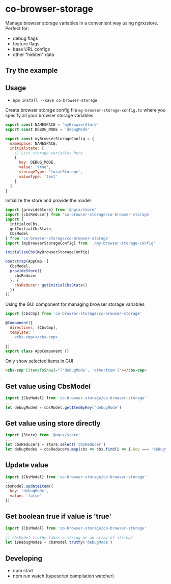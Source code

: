# co-browser-storage

Manage browser storage variables in a convenient way using ngrx/store. Perfect for:

- debug flags
- feature flags
- base URL configs
- other "hidden" data

## Try the example


## Usage

- `npm install --save co-browser-storage`

Create browser storage config file `my-browser-storage-config.ts` where you specify all your browser storage variables.

```javascript
export const NAMESPACE = 'myBrowserStore'
export const DEBUG_MODE = 'debugMode'

export const myBrowserStorageConfig = {
  namespace: NAMESPACE,
  initialState: [
    // List storage variables here
    {
      key: DEBUG_MODE,
      value: 'true',
      storageType: 'localStorage',
      valueType: 'text'
    }
  ]
}
```

Initialize the store and provide the model

```javascript
import {provideStore} from '@ngrx/store'
import {cbsReducer} from 'co-browser-storage/co-browser-storage'
import {
  initialzeCbs,
  getInitialCbsState,
  CbsModel
} from 'co-browser-storage/co-browser-storage'
import {myBrowserStorageConfig} from './my-browser-storage-config'

initializeCbs(myBrowserStorageConfig)

bootstrap(AppCmp, [
  CbsModel,
  provideStore({
    cbsReducer
  }, {
    cbsReducer: getInitialCbsState()
  })
])
```

Using the GUI component for managing browser storage variables

```javascript
import {CbsCmp} from 'co-browser-storage/co-browser-storage'

@Component({
  directives: [CbsCmp],
  template: `
    <cbs-cmp></cbs-cmp>
  `
})
export class AppComponent {}
```

Only show selected items in GUI

```html
<cbs-cmp [itemsToShow]="['debugMode', 'otherItem']"></cbs-cmp>
```

## Get value using CbsModel
```javascript
import {CbsModel} from 'co-browser-storage/co-browser-storage'
...
let debugMode$ = cbsModel.getItemByKey('debugMode')
```

## Get value using store directly

```javascript
import {Store} from '@ngrx/store'
...
let cbsReducer$ = store.select('cbsReducer')
let debugMode$ = cbsReducer$.map(cbs => cbs.find(i => i.key === 'debugMode'))
```

## Update value

```javascript
import {CbsModel} from 'co-browser-storage/co-browser-storage'
...
cbsModel.updateItem({
  key: 'debugMode',
  value: 'false'
})
```

## Get boolean true if value is 'true'

```javascript
import {CbsModel} from 'co-browser-storage/co-browser-storage'
...
// cbsModel.truthy takes a string or an array of strings
let isDebugMode$ = cbsModel.truthy('debugMode')
```

## Developing

- npm start
- npm run watch (typescript compilation watcher)
